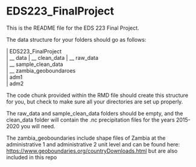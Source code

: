 # EDS223_FinalProject

This is the README file for the EDS 223 Final Project.   
  
The data structure for your folders should go as follows:  
  
| EDS223_FinalProject  
| __  data 
| __  clean_data
| __  raw_data    
| __  sample_clean_data    
| __  zambia_geoboundaroes   
    |   adm1  
    |   adm2  

The code chunk provided within the RMD file should create this structure for you, but check to make sure all your directories are set up properly.  
  
The raw_data and sample_clean_data folders should be empty, and the clean_data folder will contain the .nc precipitation files for the years 2015-2020 you will need.   
  
The zambia_geoboundaries include shape files of Zambia at the administrative 1 and administrative 2 unit level and can be found here: https://www.geoboundaries.org/countryDownloads.html but are also included in this repo  
